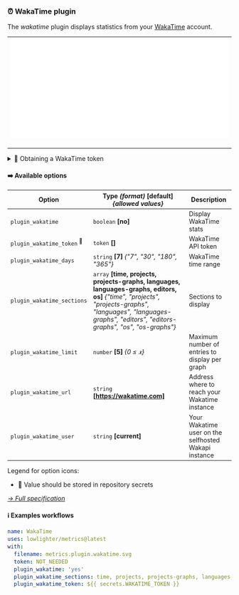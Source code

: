 ### ⏰ WakaTime plugin

The *wakatime* plugin displays statistics from your [WakaTime](https://wakatime.com) account.

<table>
  <td align="center">
    <img src="https://github.com/lowlighter/lowlighter/blob/master/metrics.plugin.wakatime.svg">
    <img width="900" height="1" alt="">
  </td>
</table>

<details>
<summary>💬 Obtaining a WakaTime token</summary>

Create a [WakaTime account](https://wakatime.com) and retrieve your API key in your [Account settings](https://wakatime.com/settings/account).

![WakaTime API token](/.github/readme/imgs/plugin_wakatime_token.png)

Then setup [WakaTime plugins](https://wakatime.com/plugins) to be ready to go!

</details>

#### ➡️ Available options

<!--options-->
| Option | Type *(format)* **[default]** *{allowed values}* | Description |
| ------ | -------------------------------- | ----------- |
| `plugin_wakatime` | `boolean` **[no]** | Display WakaTime stats |
| `plugin_wakatime_token` <sup>🔐</sup> | `token` **[]** | WakaTime API token |
| `plugin_wakatime_days` | `string` **[7]** *{"7", "30", "180", "365"}* | WakaTime time range |
| `plugin_wakatime_sections` | `array` **[time, projects, projects-graphs, languages, languages-graphs, editors, os]** *{"time", "projects", "projects-graphs", "languages", "languages-graphs", "editors", "editors-graphs", "os", "os-graphs"}* | Sections to display |
| `plugin_wakatime_limit` | `number` **[5]** *{0 ≤ 𝑥}* | Maximum number of entries to display per graph |
| `plugin_wakatime_url` | `string` **[https://wakatime.com]** | Address where to reach your Wakatime instance |
| `plugin_wakatime_user` | `string` **[current]** | Your Wakatime user on the selfhosted Wakapi instance |


Legend for option icons:
* 🔐 Value should be stored in repository secrets
<!--/options-->

*[→ Full specification](metadata.yml)*

#### ℹ️ Examples workflows

<!--examples-->
```yaml
name: WakaTime
uses: lowlighter/metrics@latest
with:
  filename: metrics.plugin.wakatime.svg
  token: NOT_NEEDED
  plugin_wakatime: 'yes'
  plugin_wakatime_sections: time, projects, projects-graphs, languages, languages-graphs, editors, os
  plugin_wakatime_token: ${{ secrets.WAKATIME_TOKEN }}

```
<!--/examples-->